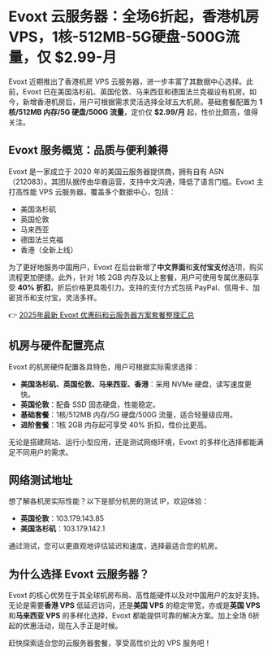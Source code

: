 # Evoxt 云服务器：全场6折起，香港机房 VPS，1核-512MB-5G硬盘-500G流量，仅 $2.99-月

Evoxt 近期推出了香港机房 VPS 云服务器，进一步丰富了其数据中心选择。此前，Evoxt 已在美国洛杉矶、英国伦敦、马来西亚和德国法兰克福设有机房。如今，新增香港机房后，用户可根据需求灵活选择全球五大机房。基础套餐配置为 **1核/512MB 内存/5G 硬盘/500G 流量**，定价仅 **$2.99/月** 起，性价比颇高，值得关注。

## Evoxt 服务概览：品质与便利兼得

Evoxt 是一家成立于 2020 年的美国云服务器提供商，拥有自有 ASN（212083）。其团队据传由华裔运营，支持中文沟通，降低了语言门槛。Evoxt 主打高性能 VPS 云服务器，覆盖多个数据中心，包括：

- 美国洛杉矶
- 英国伦敦
- 马来西亚
- 德国法兰克福
- 香港（全新上线）

为了更好地服务中国用户，Evoxt 在后台新增了**中文界面**和**支付宝支付**选项，购买流程更加便捷。此外，针对 1核 2GB 内存及以上套餐，用户可使用专属优惠码享受 **40% 折扣**，折后价格更具吸引力。支持的支付方式包括 PayPal、信用卡、加密货币和支付宝，灵活多样。

👉 [2025年最新 Evoxt 优惠码和云服务器方案套餐整理汇总](https://bit.ly/evoxt)

## 机房与硬件配置亮点

Evoxt 的机房硬件配置各具特色，用户可根据实际需求选择：

- **美国洛杉矶、英国伦敦、马来西亚、香港**：采用 NVMe 硬盘，读写速度更快。
- **英国伦敦**：配备 SSD 固态硬盘，性能稳定。
- **基础套餐**：1核/512MB 内存/5G 硬盘/500G 流量，适合轻量级应用。
- **进阶套餐**：1核 2GB 内存起可享受 40% 折扣，性价比更高。

无论是搭建网站、运行小型应用，还是测试网络环境，Evoxt 的多样化选择都能满足不同用户的需求。

## 网络测试地址

想了解各机房实际性能？以下是部分机房的测试 IP，欢迎体验：

- **英国伦敦**：103.179.143.85  
- **美国洛杉矶**：103.179.142.1  

通过测试，您可以更直观地评估延迟和速度，选择最适合您的机房。

## 为什么选择 Evoxt 云服务器？

Evoxt 的核心优势在于其全球机房布局、高性能硬件以及对中国用户的友好支持。无论是需要**香港 VPS** 低延迟访问，还是**美国 VPS** 的稳定带宽，亦或是**英国 VPS** 和**马来西亚 VPS** 的多样化选择，Evoxt 都能提供可靠的解决方案。加上全场 6折起的优惠活动，现在入手正是时候。

赶快探索适合您的云服务器套餐，享受高性价比的 VPS 服务吧！